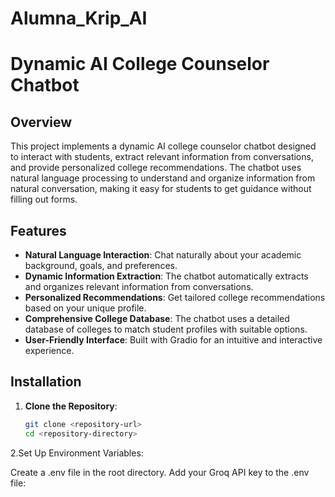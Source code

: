 # Alumna_Krip_AI

# Dynamic AI College Counselor Chatbot

## Overview

This project implements a dynamic AI college counselor chatbot designed to interact with students, extract relevant information from conversations, and provide personalized college recommendations. The chatbot uses natural language processing to understand and organize information from natural conversation, making it easy for students to get guidance without filling out forms.

## Features

- **Natural Language Interaction**: Chat naturally about your academic background, goals, and preferences.
- **Dynamic Information Extraction**: The chatbot automatically extracts and organizes relevant information from conversations.
- **Personalized Recommendations**: Get tailored college recommendations based on your unique profile.
- **Comprehensive College Database**: The chatbot uses a detailed database of colleges to match student profiles with suitable options.
- **User-Friendly Interface**: Built with Gradio for an intuitive and interactive experience.

## Installation

1. **Clone the Repository**:
   ```sh
   git clone <repository-url>
   cd <repository-directory>
2.Set Up Environment Variables:

Create a .env file in the root directory.
Add your Groq API key to the .env file:
